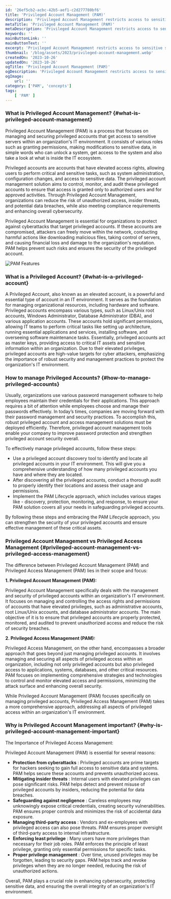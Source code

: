 ```yaml
---
id: '26ef5cb2-acbc-42b5-aef1-c2d277780bf6'
title: 'Privileged Account Management (PAM)'
description: 'Privileged Account Management restricts access to sensitive servers and ensures that only authorized users can access privileged accounts.'
metaTitle: 'Privileged Account Management (PAM)'
metaDescription: 'Privileged Account Management restricts access to sensitive servers and ensures that only authorized users can access privileged accounts.'
keywords: ''
mainButtonLink: ''
mainButtonText: ''
excerpt: 'Privileged Account Management restricts access to sensitive servers and ensures that only authorized users can access privileged accounts.'
thumbnail: '/blog/assets/2023/privileged-account-management.webp'
createdOn: '2023-10-26'
updatedOn: '2023-10-26'
ogTitle: 'Privileged Account Management (PAM)'
ogDescription: 'Privileged Account Management restricts access to sensitive servers and ensures that only authorized users can access privileged accounts.'
ogImage:
    url: ''
category: ['PAM', 'concepts']
tags:
    [ 'PAM' ]
---
```


### What is Privileged Account Management? {#what-is-privileged-account-management}

Privileged Account Management (PAM) is a process that focuses on managing and securing privileged accounts that get access to sensitive servers within an organization's IT environment. It consists of various roles such as granting permissions, making modifications to sensitive data, in simple words who can unlock a system, get access to the system and also take a look at what is inside the IT ecosystem. 

Privileged accounts are accounts that have elevated access rights, allowing users to perform critical and sensitive tasks, such as system administration, configuration changes, and access to sensitive data. The privileged account management solution aims to control, monitor, and audit these privileged accounts to ensure that access is granted only to authorized users and for approved activities. Through Privileged Account Management, organizations can reduce the risk of unauthorized access, insider threats, and potential data breaches, while also meeting compliance requirements and enhancing overall cybersecurity.

Privileged Account Management is essential for organizations to protect against cyberattacks that target privileged accounts. If these accounts are compromised, attackers can freely move within the network, conducting harmful actions like downloading malicious files, taking control of servers, and causing financial loss and damage to the organization's reputation. PAM helps prevent such risks and ensures the security of the privileged account. 

![PAM Features](/blog/assets/2023/pam-features.webp)


### What is a Privileged Account? {#what-is-a-privileged-account} 

A Privileged Account, also known as an elevated account, is a powerful and essential type of account in an IT environment. It serves as the foundation for managing organizational resources, including hardware and software. Privileged accounts encompass various types, such as Linux/Unix root accounts, Windows Administrator, Database Administrator (DBA), and various application accounts. These accounts hold significant permissions, allowing IT teams to perform critical tasks like setting up architecture, running essential applications and services, installing software, and overseeing software maintenance tasks. Essentially, privileged accounts act as master keys, providing access to critical IT assets and sensitive information within an organization. Due to their elevated privileges, privileged accounts are high-value targets for cyber attackers, emphasizing the importance of robust security and management practices to protect the organization's IT environment.

### How to manage Privileged Accounts? {#how-to-manage-privileged-accounts} 

Usually, organizations use various password management software to help employees maintain their credentials for their applications. This approach requires a bit of attention while employees choose and manage their passwords effectively. 
In today’s times, companies are moving forward with their password management and security practices. To accomplish this, robust privileged account and access management solutions must be deployed efficiently. Therefore, privileged account management tools enable your company to improve password protection and strengthen privileged account security overall.

To effectively manage privileged accounts, follow these steps:

- Use a privileged account discovery tool to identify and locate all privileged accounts in your IT environment. This will give you a comprehensive understanding of how many privileged accounts you have and where they are located.
- After discovering all the privileged accounts, conduct a thorough audit to properly identify their locations and assess their usage and permissions.
- Implement the PAM Lifecycle approach, which includes various stages like - discovery, protection, monitoring, and response, to ensure your PAM solution covers all your needs in safeguarding privileged accounts.

By following these steps and embracing the PAM Lifecycle approach, you can strengthen the security of your privileged accounts and ensure effective management of these critical assets. 


### Privileged Account Management vs Privileged Access Management {#privileged-account-management-vs-privileged-access-management} 

The difference between Privileged Account Management (PAM) and Privileged Access Management (PAM) lies in their scope and focus:

**1. Privileged Account Management (PAM):**

Privileged Account Management specifically deals with the management and security of privileged accounts within an organization's IT environment. It focuses on managing and controlling the access rights and permissions of accounts that have elevated privileges, such as administrative accounts, root Linux/Unix accounts, and database administrator accounts. The main objective of it is to ensure that privileged accounts are properly protected, monitored, and audited to prevent unauthorized access and reduce the risk of security breaches.

**2. Privileged Access Management (PAM):**

Privileged Access Management, on the other hand, encompasses a broader approach that goes beyond just managing privileged accounts. It involves managing and securing all aspects of privileged access within an organization, including not only privileged accounts but also privileged access to applications, systems, databases, and other critical resources. PAM focuses on implementing comprehensive strategies and technologies to control and monitor elevated access and permissions, minimizing the attack surface and enhancing overall security.

While Privileged Account Management (PAM) focuses specifically on managing privileged accounts, Privileged Access Management (PAM) takes a more comprehensive approach, addressing all aspects of privileged access within an organization's IT environment.


### Why is Privileged Account Management important? {#why-is-privileged-account-management-important} 

The Importance of Privileged Access Management:

Privileged Account Management (PAM) is essential for several reasons:

- **Protection from cyberattacks** : Privileged accounts are prime targets for hackers seeking to gain full access to sensitive data and systems. PAM helps secure these accounts and prevents unauthorized access.
- **Mitigating insider threats** : Internal users with elevated privileges can pose significant risks. PAM helps detect and prevent misuse of privileged accounts by insiders, reducing the potential for data breaches.
- **Safeguarding against negligence** : Careless employees may unknowingly expose critical credentials, creating security vulnerabilities. PAM ensures proper controls and minimizes the risk of accidental data exposure.
- **Managing third-party access** : Vendors and ex-employees with privileged access can also pose threats. PAM ensures proper oversight of third-party access to internal infrastructure.
- **Enforcing least privilege** : Many users have more privileges than necessary for their job roles. PAM enforces the principle of least privilege, granting only essential permissions for specific tasks.
- **Proper privilege management** : Over time, unused privileges may be forgotten, leading to security gaps. PAM helps track and revoke privileges when they are no longer needed, reducing the risk of unauthorized actions.

Overall, PAM plays a crucial role in enhancing cybersecurity, protecting sensitive data, and ensuring the overall integrity of an organization's IT environment.

